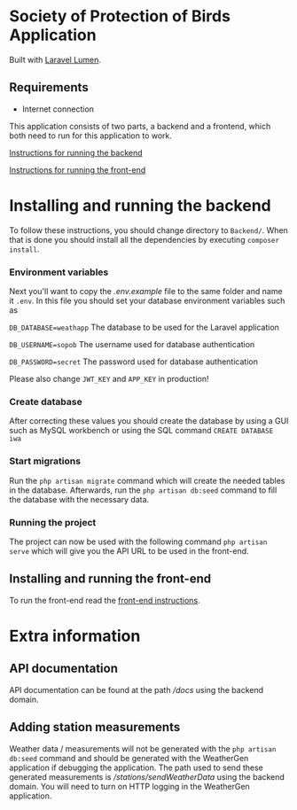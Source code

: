 # Society of Protection of Birds Application

Built with [Laravel Lumen](https://lumen.laravel.com/).
## Requirements

- Internet connection

This application consists of two parts, a backend and a frontend, which both need to run for this application to work.

[Instructions for running the backend](#installing-and-running-the-backend)

[Instructions for running the front-end](#installing-and-running-the-front-end)
# Installing and running the backend

To follow these instructions, you should change directory to `Backend/`. When that is done you should install all the dependencies by executing `composer install`.

### Environment variables
Next you'll want to copy the *.env.example* file to the same folder and name it `.env`.
In this file you should set your database environment variables such as

`DB_DATABASE=weathapp`         The database to be used for the Laravel application

`DB_USERNAME=sopob`   The username used for database authentication

`DB_PASSWORD=secret`      The password used for database authentication

Please also change `JWT_KEY` and `APP_KEY` in production!

### Create database
After correcting these values you should create the database by using a GUI such as MySQL workbench or using the SQL
command `CREATE DATABASE iwa`

### Start migrations
Run the `php artisan migrate` command which will create the needed tables in the database.
Afterwards, run the `php artisan db:seed` command to fill the database with the necessary data.

### Running the project
The project can now be used with the following command `php artisan serve` which will give you the API URL to be used in the front-end.

## Installing and running the front-end
To run the front-end read the [front-end instructions](Frontend/README.md).

# Extra information

## API documentation
API documentation can be found at the path */docs* using the backend domain.

## Adding station measurements
Weather data / measurements will not be generated with the `php artisan db:seed` command and should be generated with the WeatherGen application if debugging the application.
The path used to send these generated measurements is */stations/sendWeatherData* using the backend domain.
You will need to turn on HTTP logging in the WeatherGen application.
